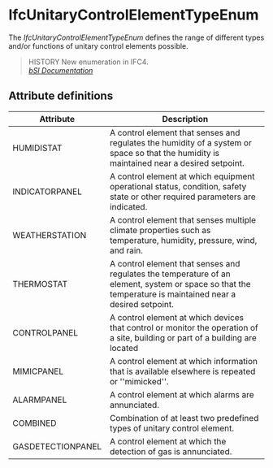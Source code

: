 IfcUnitaryControlElementTypeEnum
================================
The _IfcUnitaryControlElementTypeEnum_ defines the range of different types
and/or functions of unitary control elements possible.  
  
> HISTORY  New enumeration in IFC4.  
[ _bSI
Documentation_](https://standards.buildingsmart.org/IFC/DEV/IFC4_2/FINAL/HTML/schema/ifcbuildingcontrolsdomain/lexical/ifcunitarycontrolelementtypeenum.htm)


Attribute definitions
---------------------
| Attribute         | Description                                                                                                                                               |
|-------------------|-----------------------------------------------------------------------------------------------------------------------------------------------------------|
| HUMIDISTAT        | A control element that senses and regulates the humidity of a system or space so that the humidity is maintained near a desired setpoint.                 |
| INDICATORPANEL    | A control element at which equipment operational status, condition, safety state or other required parameters are indicated.                              |
| WEATHERSTATION    | A control element that senses multiple climate properties such as temperature, humidity, pressure, wind, and rain.                                        |
| THERMOSTAT        | A control element that senses and regulates the temperature of an element, system or space so that the temperature is maintained near a desired setpoint. |
| CONTROLPANEL      | A control element at which devices that control or monitor the operation of a site, building or part of a building are located                            |
| MIMICPANEL        | A control element at which information that is available elsewhere is repeated or ''mimicked''.                                                           |
| ALARMPANEL        | A control element at which alarms are annunciated.                                                                                                        |
| COMBINED          | Combination of at least two predefined types of unitary control element.                                                                                  |
| GASDETECTIONPANEL | A control element at which the detection of gas is annunciated.                                                                                           |


